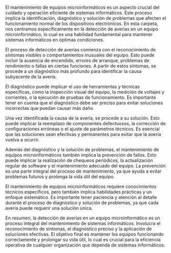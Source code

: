 El mantenimiento de equipos microinformáticos es un aspecto crucial del cuidado y operación eficiente de sistemas informáticos. Este proceso implica la identificación, diagnóstico y solución de problemas que afecten el funcionamiento normal de los dispositivos electrónicos. En esta carpeta, nos centramos específicamente en la detección de averías en un equipo microinformático, lo cual es una habilidad fundamental para mantener sistemas informáticos en óptimas condiciones.

El proceso de detección de averías comienza con el reconocimiento de síntomas visibles o comportamientos inusuales del equipo. Esto puede incluir la ausencia de encendido, errores de arranque, problemas de rendimiento o fallas en ciertas funciones. A partir de estos síntomas, se procede a un diagnóstico más profundo para identificar la causa subyacente de la avería.

El diagnóstico puede implicar el uso de herramientas y técnicas específicas, como la inspección visual del equipo, la medición de voltajes y corrientes, o la ejecución de pruebas de funcionamiento. Es importante tener en cuenta que el diagnóstico debe ser preciso para evitar soluciones incorrectas que puedan causar más daño.

Una vez identificada la causa de la avería, se procede a su solución. Esto puede implicar la reemplazo de componentes defectuosos, la corrección de configuraciones erróneas o el ajuste de parámetros técnicos. Es esencial que las soluciones sean efectivas y permanentes para evitar que la avería vuelva a ocurrir.

Además del diagnóstico y la solución de problemas, el mantenimiento de equipos microinformáticos también implica la prevención de fallos. Esto puede implicar la realización de chequeos periódicos, la actualización regular de software y el mantenimiento adecuado del equipo. La prevención es una parte integral del proceso de mantenimiento, ya que ayuda a evitar problemas futuros y prolonga la vida útil del equipo.

El mantenimiento de equipos microinformáticos requiere conocimientos técnicos específicos, pero también implica habilidades prácticas y un enfoque sistemático. Es importante tener paciencia y atención al detalle durante el proceso de diagnóstico y solución de problemas, ya que cada avería puede requerir una solución única.

En resumen, la detección de averías en un equipo microinformático es un proceso integral del mantenimiento de sistemas informáticos. Involucra el reconocimiento de síntomas, el diagnóstico preciso y la aplicación de soluciones efectivas. El objetivo final es mantener los equipos funcionando correctamente y prolongar su vida útil, lo cual es crucial para la eficiencia operativa de cualquier organización que dependa de sistemas informáticos.
